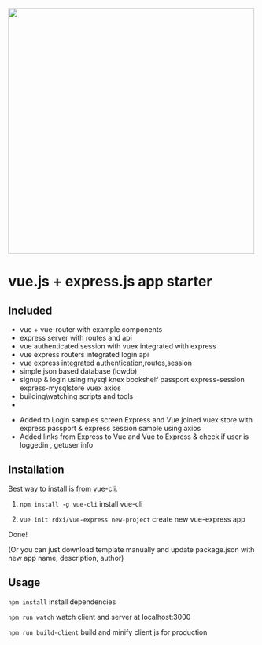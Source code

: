 <img src="https://github.com/rdxi/vue-express/raw/master/template/client/public/images/vue-express-logo.png" width="500">

vue.js + express.js app starter
==========

## Included
 - vue + vue-router with example components
 - express server with routes and api
 - vue authenticated session with vuex integrated with express
 - vue express routers integrated login api
 - vue express integrated authentication,routes,session
 - simple json based database (lowdb)
 - signup & login using mysql knex bookshelf passport express-session express-mysqlstore vuex axios
 - building\watching scripts and tools
 - 
 + Added to Login samples screen Express and Vue joined vuex store with express passport & express session sample using axios 
 + Added links from  Express to Vue  and  Vue to Express & check if user is loggedin , getuser info

## Installation

Best way to install is from [vue-cli](https://github.com/vuejs/vue-cli).

1) ```npm install -g vue-cli``` install vue-cli

2) ```vue init rdxi/vue-express new-project``` create new vue-express app

Done!

(Or you can just download template manually and update package.json with new app name, description, author)

## Usage
 
```npm install``` install dependencies

```npm run watch``` watch client and server at localhost:3000

```npm run build-client``` build and minify client js for production
